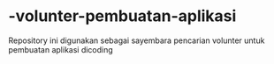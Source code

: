 # -volunter-pembuatan-aplikasi
Repository ini digunakan sebagai sayembara pencarian volunter untuk pembuatan aplikasi dicoding

